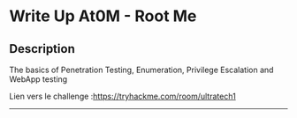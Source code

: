 # Write Up At0M - Root Me

## Description

The basics of Penetration Testing, Enumeration, Privilege Escalation and WebApp testing

Lien vers le challenge :https://tryhackme.com/room/ultratech1

-------------